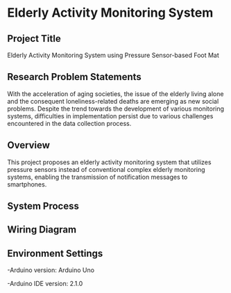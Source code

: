 # Elderly Activity Monitoring System

## Project Title
Elderly Activity Monitoring System using Pressure Sensor-based Foot Mat

## Research Problem Statements
With the acceleration of aging societies, the issue of the elderly living alone and the consequent loneliness-related deaths are emerging as new social problems. Despite the trend towards the development of various monitoring systems, difficulties in implementation persist due to various challenges encountered in the data collection process.

## Overview
This project proposes an elderly activity monitoring system that utilizes pressure sensors instead of conventional complex elderly monitoring systems, enabling the transmission of notification messages to smartphones.

## System Process


## Wiring Diagram

## Environment Settings
-Arduino version: Arduino Uno

-Arduino IDE version: 2.1.0
